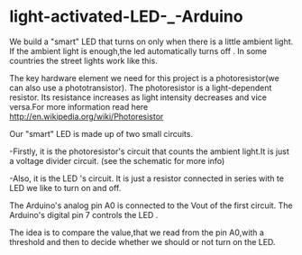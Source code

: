 light-activated-LED-_-Arduino
=============================

We build a "smart" LED that turns on only when there is a little ambient light.
If the ambient light is enough,the led automatically turns off .
In some countries the street lights work like this.

The key hardware element we need for this project is a photoresistor(we can also use a phototransistor).
The photoresistor is a light-dependent resistor. Its resistance increases as light intensity decreases and
vice versa.For more information read here http://en.wikipedia.org/wiki/Photoresistor

Our "smart" LED is made up of two small circuits.

-Firstly, it is the photoresistor's circuit that counts the ambient light.It is just a voltage divider circuit.
(see the schematic for more info)

-Also, it is the LED 's circuit. It is just a resistor connected in series with te LED we like to turn on and off.

The Arduino's analog pin A0 is connected to the Vout of the first circuit.
The Arduino's digital pin 7 controls the LED .

The idea is to compare the value,that we read from the pin A0,with a threshold and then to decide whether we should or not
turn on the LED.



